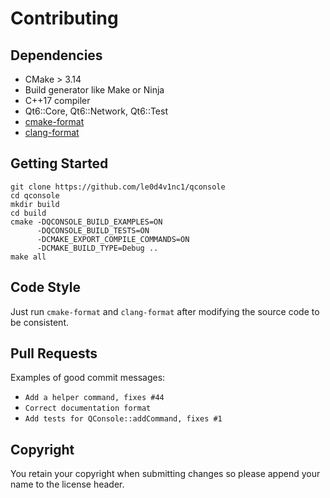 # Contributing

## Dependencies

- CMake > 3.14
- Build generator like Make or Ninja
- C++17 compiler
- Qt6::Core, Qt6::Network, Qt6::Test
- [cmake-format](https://pypi.org/project/cmakelang/)
- [clang-format](https://llvm.org/)

## Getting Started

```shell
git clone https://github.com/le0d4v1nc1/qconsole
cd qconsole
mkdir build
cd build
cmake -DQCONSOLE_BUILD_EXAMPLES=ON
      -DQCONSOLE_BUILD_TESTS=ON
      -DCMAKE_EXPORT_COMPILE_COMMANDS=ON
      -DCMAKE_BUILD_TYPE=Debug ..
make all
```

## Code Style

Just run `cmake-format` and `clang-format` after modifying the source code to be consistent.

## Pull Requests

Examples of good commit messages:

- `Add a helper command, fixes #44`
- `Correct documentation format`
- `Add tests for QConsole::addCommand, fixes #1`

## Copyright

You retain your copyright when submitting changes so please append your name to the license header.

